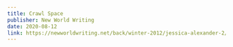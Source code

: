 ```yaml
---
title: Crawl Space
publisher: New World Writing
date: 2020-08-12
link: https://newworldwriting.net/back/winter-2012/jessica-alexander-2/
---
```

